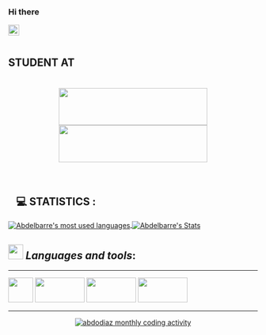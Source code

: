 ### Hi there
<a href="https://www.linkedin.com/in/abdelbarre-dazia" target="_blank">
  <img align="left" alt="Linkedin" width="22px" src="https://cdn.jsdelivr.net/npm/simple-icons@v3/icons/linkedin.svg" />
</a>
<br><br>
<h2>STUDENT AT</h2>
<h1 align="center"><a href="www.youcode.ma"><img align="center" src="https://simplon.co/storage/36009/logo-youcode-ma.png" width="300" height="75"></a>
<img align="center" src="https://simplon.co/images/logo.svg" style="max-width: 100%;" width="300" height="75"></h1>
<br />
<h2><a id="user-content-computer-statistics-" class="anchor" aria-hidden="true" href="#computer-statistics-"><svg class="octicon octicon-link" viewBox="0 0 16 16" version="1.1" width="16" height="16" aria-hidden="true"></svg></a><g-emoji class="g-emoji" alias="computer" fallback-src="https://github.githubassets.com/images/icons/emoji/unicode/1f4bb.png">💻</g-emoji> STATISTICS :</h2>
<a href="https://github.com/abdodiaz">
  <img align="center" src="https://github-readme-stats.vercel.app/api/top-langs/?username=abdodiaz&theme=dark" alt="Abdelbarre's most used languages" style="max-width: 100%;" />
</a>
<a href="https://github.com/abdodiaz/">
  <img align="center" src="https://github-readme-stats.vercel.app/api?username=abdodiaz&line_height=40&show_icons=true&theme=dark" alt="Abdelbarre's Stats"  style="max-width: 100%;" />
</a>

## <img src="https://media.giphy.com/media/iY8CRBdQXODJSCERIr/giphy.gif" width="30px">&nbsp;***Languages and tools***:

---

</p>
</p aligne = "left">
<code><img height="50" src="https://www.vectorlogo.zone/logos/php/php-ar21.svg"></code> 
<code><img height="50" src="https://www.vectorlogo.zone/logos/dotnet/dotnet-ar21.svg" width="100"></code>   
<code><img height="50" src="https://www.vectorlogo.zone/logos/python/python-ar21.svg" width="100"></code>
<code><img height="50" src="https://www.vectorlogo.zone/logos/javascript/javascript-horizontal.svg" width="100"></code>
</p>

---
<p align="center">
<a href="#go-nowhere">
<img align="center" src="https://activity-graph.herokuapp.com/graph?username=abdodiaz&theme=github&bg_color=ffffff00&color=2800f0&point=a35eff&line=15f4ee&custom_title=Last%20month%20GitHub%20activity&hide_border=true&area=true" alt="abdodiaz monthly coding activity" />
</a>
</p>
